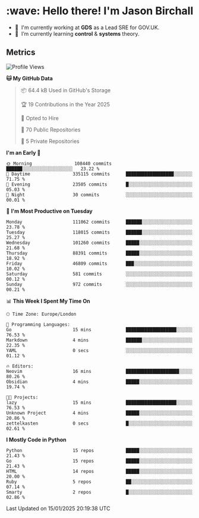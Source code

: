 <h1 align="left" id="jason-title">:wave: Hello there! I'm Jason Birchall</h1>

- :office: &nbsp;I'm currently working at **GDS** as a Lead SRE for GOV.UK.
- :seedling: &nbsp;I’m currently learning **control** & **systems** theory.

<h2>Metrics</h2>

<!--START_SECTION:waka-->
![Profile Views](http://img.shields.io/badge/Profile%20Views-6-blue)

**🐱 My GitHub Data** 

> 📦 64.4 kB Used in GitHub's Storage 
 > 
> 🏆 19 Contributions in the Year 2025
 > 
> 💼 Opted to Hire
 > 
> 📜 70 Public Repositories 
 > 
> 🔑 5 Private Repositories 
 > 
**I'm an Early 🐤** 

```text
🌞 Morning                108440 commits      ██████░░░░░░░░░░░░░░░░░░░   23.22 % 
🌆 Daytime                335115 commits      ██████████████████░░░░░░░   71.75 % 
🌃 Evening                23505 commits       █░░░░░░░░░░░░░░░░░░░░░░░░   05.03 % 
🌙 Night                  30 commits          ░░░░░░░░░░░░░░░░░░░░░░░░░   00.01 % 
```
📅 **I'm Most Productive on Tuesday** 

```text
Monday                   111062 commits      ██████░░░░░░░░░░░░░░░░░░░   23.78 % 
Tuesday                  118015 commits      ██████░░░░░░░░░░░░░░░░░░░   25.27 % 
Wednesday                101260 commits      █████░░░░░░░░░░░░░░░░░░░░   21.68 % 
Thursday                 88391 commits       █████░░░░░░░░░░░░░░░░░░░░   18.92 % 
Friday                   46809 commits       ███░░░░░░░░░░░░░░░░░░░░░░   10.02 % 
Saturday                 581 commits         ░░░░░░░░░░░░░░░░░░░░░░░░░   00.12 % 
Sunday                   972 commits         ░░░░░░░░░░░░░░░░░░░░░░░░░   00.21 % 
```


📊 **This Week I Spent My Time On** 

```text
🕑︎ Time Zone: Europe/London

💬 Programming Languages: 
Go                       15 mins             ███████████████████░░░░░░   76.53 % 
Markdown                 4 mins              ██████░░░░░░░░░░░░░░░░░░░   22.35 % 
YAML                     0 secs              ░░░░░░░░░░░░░░░░░░░░░░░░░   01.12 % 

🔥 Editors: 
Neovim                   16 mins             ████████████████████░░░░░   80.26 % 
Obsidian                 4 mins              █████░░░░░░░░░░░░░░░░░░░░   19.74 % 

🐱‍💻 Projects: 
lazy                     15 mins             ███████████████████░░░░░░   76.53 % 
Unknown Project          4 mins              █████░░░░░░░░░░░░░░░░░░░░   20.86 % 
zettelkasten             0 secs              █░░░░░░░░░░░░░░░░░░░░░░░░   02.61 % 
```

**I Mostly Code in Python** 

```text
Python                   15 repos            █████░░░░░░░░░░░░░░░░░░░░   21.43 % 
Go                       15 repos            █████░░░░░░░░░░░░░░░░░░░░   21.43 % 
HTML                     14 repos            █████░░░░░░░░░░░░░░░░░░░░   20.00 % 
Ruby                     5 repos             ██░░░░░░░░░░░░░░░░░░░░░░░   07.14 % 
Smarty                   2 repos             █░░░░░░░░░░░░░░░░░░░░░░░░   02.86 % 
```




 Last Updated on 15/01/2025 20:19:38 UTC
<!--END_SECTION:waka-->

<!-- links -->

[issues page]: https://github.com/jasonBirchall/jasonBirchall/issues "jasonBirchall/issues"
